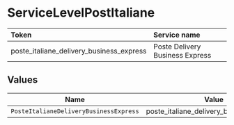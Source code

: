 # ServiceLevelPostItaliane

|Token | Service name|
|:---|:---|
| poste_italiane_delivery_business_express | Poste Delivery Business Express|



## Values

| Name                                     | Value                                    |
| ---------------------------------------- | ---------------------------------------- |
| `PosteItalianeDeliveryBusinessExpress`   | poste_italiane_delivery_business_express |